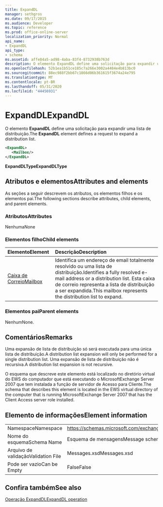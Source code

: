 ```yaml
---
title: ExpandDL
manager: sethgros
ms.date: 09/17/2015
ms.audience: Developer
ms.topic: reference
ms.prod: office-online-server
localization_priority: Normal
api_name:
- ExpandDL
api_type:
- schema
ms.assetid: affe84a5-ad98-4aba-83f4-8732938b763d
description: O elemento ExpandDL define uma solicitação para expandir uma lista de distribuição.
ms.openlocfilehash: 52b1ea1b51ce185c7a266e3002a4484e4b813bc0
ms.sourcegitcommit: 88ec988f2bb67c1866d06b361615f3674a24e795
ms.translationtype: MT
ms.contentlocale: pt-BR
ms.lasthandoff: 05/31/2020
ms.locfileid: "44456931"
---
```

# <a name="expanddl"></a><span data-ttu-id="7a6c6-103">ExpandDL</span><span class="sxs-lookup"><span data-stu-id="7a6c6-103">ExpandDL</span></span>

<span data-ttu-id="7a6c6-104">O elemento **ExpandDL** define uma solicitação para expandir uma lista de distribuição.</span><span class="sxs-lookup"><span data-stu-id="7a6c6-104">The **ExpandDL** element defines a request to expand a distribution list.</span></span> 
  
```xml
<ExpandDL>
   <Mailbox/>
</ExpandDL>
```

 <span data-ttu-id="7a6c6-105">**ExpandDLType**</span><span class="sxs-lookup"><span data-stu-id="7a6c6-105">**ExpandDLType**</span></span>
## <a name="attributes-and-elements"></a><span data-ttu-id="7a6c6-106">Atributos e elementos</span><span class="sxs-lookup"><span data-stu-id="7a6c6-106">Attributes and elements</span></span>

<span data-ttu-id="7a6c6-107">As seções a seguir descrevem os atributos, os elementos filhos e os elementos pai.</span><span class="sxs-lookup"><span data-stu-id="7a6c6-107">The following sections describe attributes, child elements, and parent elements.</span></span>
  
### <a name="attributes"></a><span data-ttu-id="7a6c6-108">Atributos</span><span class="sxs-lookup"><span data-stu-id="7a6c6-108">Attributes</span></span>

<span data-ttu-id="7a6c6-109">Nenhuma</span><span class="sxs-lookup"><span data-stu-id="7a6c6-109">None</span></span>
  
### <a name="child-elements"></a><span data-ttu-id="7a6c6-110">Elementos filho</span><span class="sxs-lookup"><span data-stu-id="7a6c6-110">Child elements</span></span>

|<span data-ttu-id="7a6c6-111">**Elemento**</span><span class="sxs-lookup"><span data-stu-id="7a6c6-111">**Element**</span></span>|<span data-ttu-id="7a6c6-112">**Descrição**</span><span class="sxs-lookup"><span data-stu-id="7a6c6-112">**Description**</span></span>|
|:-----|:-----|
|[<span data-ttu-id="7a6c6-113">Caixa de Correio</span><span class="sxs-lookup"><span data-stu-id="7a6c6-113">Mailbox</span></span>](mailbox.md) <br/> |<span data-ttu-id="7a6c6-114">Identifica um endereço de email totalmente resolvido ou uma lista de distribuição.</span><span class="sxs-lookup"><span data-stu-id="7a6c6-114">Identifies a fully resolved e-mail address or a distribution list.</span></span> <span data-ttu-id="7a6c6-115">Esta caixa de correio representa a lista de distribuição a ser expandida.</span><span class="sxs-lookup"><span data-stu-id="7a6c6-115">This mailbox represents the distribution list to expand.</span></span>  <br/> |
   
### <a name="parent-elements"></a><span data-ttu-id="7a6c6-116">Elementos pai</span><span class="sxs-lookup"><span data-stu-id="7a6c6-116">Parent elements</span></span>

<span data-ttu-id="7a6c6-117">Nenhum</span><span class="sxs-lookup"><span data-stu-id="7a6c6-117">None.</span></span>
  
## <a name="remarks"></a><span data-ttu-id="7a6c6-118">Comentários</span><span class="sxs-lookup"><span data-stu-id="7a6c6-118">Remarks</span></span>

<span data-ttu-id="7a6c6-119">Uma expansão de lista de distribuição só será executada para uma única lista de distribuição.</span><span class="sxs-lookup"><span data-stu-id="7a6c6-119">A distribution list expansion will only be performed for a single distribution list.</span></span> <span data-ttu-id="7a6c6-120">Uma expansão de lista de distribuição não é recursiva.</span><span class="sxs-lookup"><span data-stu-id="7a6c6-120">A distribution list expansion is not recursive.</span></span>
  
<span data-ttu-id="7a6c6-121">O esquema que descreve este elemento está localizado no diretório virtual do EWS do computador que está executando o MicrosoftExchange Server 2007 que tem instalada a função de servidor de Acesso para Cliente.</span><span class="sxs-lookup"><span data-stu-id="7a6c6-121">The schema that describes this element is located in the EWS virtual directory of the computer that is running MicrosoftExchange Server 2007 that has the Client Access server role installed.</span></span>
  
## <a name="element-information"></a><span data-ttu-id="7a6c6-122">Elemento de informações</span><span class="sxs-lookup"><span data-stu-id="7a6c6-122">Element information</span></span>

|||
|:-----|:-----|
|<span data-ttu-id="7a6c6-123">Namespace</span><span class="sxs-lookup"><span data-stu-id="7a6c6-123">Namespace</span></span>  <br/> |https://schemas.microsoft.com/exchange/services/2006/messages  <br/> |
|<span data-ttu-id="7a6c6-124">Nome do esquema</span><span class="sxs-lookup"><span data-stu-id="7a6c6-124">Schema Name</span></span>  <br/> |<span data-ttu-id="7a6c6-125">Esquema de mensagens</span><span class="sxs-lookup"><span data-stu-id="7a6c6-125">Message schema</span></span>  <br/> |
|<span data-ttu-id="7a6c6-126">Arquivo de validação</span><span class="sxs-lookup"><span data-stu-id="7a6c6-126">Validation File</span></span>  <br/> |<span data-ttu-id="7a6c6-127">Messages.xsd</span><span class="sxs-lookup"><span data-stu-id="7a6c6-127">Messages.xsd</span></span>  <br/> |
|<span data-ttu-id="7a6c6-128">Pode ser vazio</span><span class="sxs-lookup"><span data-stu-id="7a6c6-128">Can be Empty</span></span>  <br/> |<span data-ttu-id="7a6c6-129">False</span><span class="sxs-lookup"><span data-stu-id="7a6c6-129">False</span></span>  <br/> |
   
## <a name="see-also"></a><span data-ttu-id="7a6c6-130">Confira também</span><span class="sxs-lookup"><span data-stu-id="7a6c6-130">See also</span></span>



[<span data-ttu-id="7a6c6-131">Operação ExpandDL</span><span class="sxs-lookup"><span data-stu-id="7a6c6-131">ExpandDL operation</span></span>](expanddl-operation.md)

